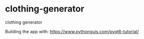 # clothing-generator
clothing generator

Building the app with:
https://www.pythonguis.com/pyqt6-tutorial/
